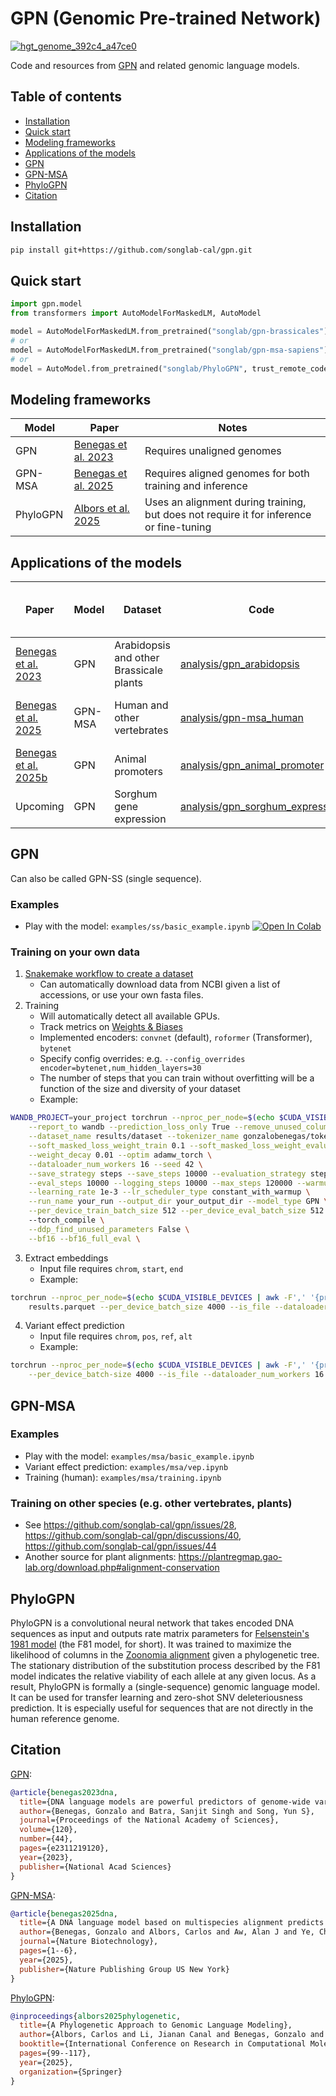 # GPN (Genomic Pre-trained Network)
[![hgt_genome_392c4_a47ce0](https://github.com/user-attachments/assets/282b6204-156b-4b6d-83ff-2f4a53a9bb2e)](https://genome.ucsc.edu/s/gbenegas/gpn-arabidopsis)
 
Code and resources from [GPN](https://doi.org/10.1073/pnas.2311219120) and related genomic language models.

## Table of contents
- [Installation](#installation)
- [Quick start](#quick-start)
- [Modeling frameworks](#modeling-frameworks)
- [Applications of the models](#applications-of-the-models)
- [GPN](#gpn)
- [GPN-MSA](#gpn-msa)
- [PhyloGPN](#phylogpn)
- [Citation](#citation)

## Installation
```bash
pip install git+https://github.com/songlab-cal/gpn.git
```

## Quick start
```python
import gpn.model
from transformers import AutoModelForMaskedLM, AutoModel

model = AutoModelForMaskedLM.from_pretrained("songlab/gpn-brassicales")
# or
model = AutoModelForMaskedLM.from_pretrained("songlab/gpn-msa-sapiens")
# or
model = AutoModel.from_pretrained("songlab/PhyloGPN", trust_remote_code=True)
```

## Modeling frameworks
| Model | Paper | Notes |
| --------- | --- | ----------- |
| GPN | [Benegas et al. 2023](https://doi.org/10.1073/pnas.2311219120) | Requires unaligned genomes | 
| GPN-MSA | [Benegas et al. 2025](https://www.nature.com/articles/s41587-024-02511-w) | Requires aligned genomes for both training and inference |
| PhyloGPN | [Albors et al. 2025](https://link.springer.com/chapter/10.1007/978-3-031-90252-9_7) | Uses an alignment during training, but does not require it for inference or fine-tuning |

## Applications of the models
| Paper |  Model | Dataset | Code | Resources on HuggingFace 🤗 |
|  -- | --- | ------- | ---- | -------------- |
| [Benegas et al. 2023](https://doi.org/10.1073/pnas.2311219120) | GPN | Arabidopsis and other Brassicale plants | [analysis/gpn_arabidopsis](analysis/gpn_arabidopsis) |  [Model, dataset, intermediate results](https://huggingface.co/collections/songlab/gpn-653191edcb0270ed05ad2c3e) |
| [Benegas et al. 2025](https://www.nature.com/articles/s41587-024-02511-w) | GPN-MSA | Human and other vertebrates | [analysis/gpn-msa_human](analysis/gpn-msa_human) | [Model, dataset, benchmarks, predictions](https://huggingface.co/collections/songlab/gpn-msa-65319280c93c85e11c803887) |
| [Benegas et al. 2025b](https://www.biorxiv.org/content/10.1101/2025.02.11.637758v1) | GPN | Animal promoters | [analysis/gpn_animal_promoter](analysis/gpn_animal_promoter) | [Model, dataset, benchmarks](https://huggingface.co/collections/songlab/traitgym-6796d4fbb825d5b94e65d30f) |
| Upcoming | GPN | Sorghum gene expression | [analysis/gpn_sorghum_expression](analysis/gpn_sorghum_expression) |  [Model, dataset](https://huggingface.co/collections/songlab/sorghum-gene-expression-prediction-68963dd31658bfb98c07ae1b) |
 
## GPN
Can also be called GPN-SS (single sequence).

### Examples
* Play with the model: `examples/ss/basic_example.ipynb` [![Open In Colab](https://colab.research.google.com/assets/colab-badge.svg)](https://colab.research.google.com/github/songlab-cal/gpn/blob/main/examples/ss/basic_example.ipynb)

### Training on your own data
1. [Snakemake workflow to create a dataset](workflow/make_dataset)
    - Can automatically download data from NCBI given a list of accessions, or use your own fasta files.
2. Training
    - Will automatically detect all available GPUs.
    - Track metrics on [Weights & Biases](https://wandb.ai/)
    - Implemented encoders: `convnet` (default), `roformer` (Transformer), `bytenet`
    - Specify config overrides: e.g. `--config_overrides encoder=bytenet,num_hidden_layers=30`
    - The number of steps that you can train without overfitting will be a function of the size and diversity of your dataset
    - Example:
```bash
WANDB_PROJECT=your_project torchrun --nproc_per_node=$(echo $CUDA_VISIBLE_DEVICES | awk -F',' '{print NF}') -m gpn.ss.run_mlm --do_train --do_eval \
    --report_to wandb --prediction_loss_only True --remove_unused_columns False \
    --dataset_name results/dataset --tokenizer_name gonzalobenegas/tokenizer-dna-mlm \
    --soft_masked_loss_weight_train 0.1 --soft_masked_loss_weight_evaluation 0.0 \
    --weight_decay 0.01 --optim adamw_torch \
    --dataloader_num_workers 16 --seed 42 \
    --save_strategy steps --save_steps 10000 --evaluation_strategy steps \
    --eval_steps 10000 --logging_steps 10000 --max_steps 120000 --warmup_steps 1000 \
    --learning_rate 1e-3 --lr_scheduler_type constant_with_warmup \
    --run_name your_run --output_dir your_output_dir --model_type GPN \
    --per_device_train_batch_size 512 --per_device_eval_batch_size 512 --gradient_accumulation_steps 1 --total_batch_size 2048 \ 
    --torch_compile \
    --ddp_find_unused_parameters False \
    --bf16 --bf16_full_eval \
```
3. Extract embeddings
    - Input file requires `chrom`, `start`, `end`
    - Example:
```bash
torchrun --nproc_per_node=$(echo $CUDA_VISIBLE_DEVICES | awk -F',' '{print NF}') -m gpn.ss.get_embeddings windows.parquet genome.fa.gz 100 your_output_dir \
    results.parquet --per_device_batch_size 4000 --is_file --dataloader_num_workers 16
```
4. Variant effect prediction
    - Input file requires `chrom`, `pos`, `ref`, `alt`
    - Example:
```bash
torchrun --nproc_per_node=$(echo $CUDA_VISIBLE_DEVICES | awk -F',' '{print NF}') -m gpn.ss.run_vep variants.parquet genome.fa.gz 512 your_output_dir results.parquet \
    --per_device_batch-size 4000 --is_file --dataloader_num_workers 16
```

## GPN-MSA

### Examples
* Play with the model: `examples/msa/basic_example.ipynb`
* Variant effect prediction: `examples/msa/vep.ipynb`
* Training (human): `examples/msa/training.ipynb`

### Training on other species (e.g. other vertebrates, plants)
* See https://github.com/songlab-cal/gpn/issues/28, https://github.com/songlab-cal/gpn/discussions/40, https://github.com/songlab-cal/gpn/issues/44
* Another source for plant alignments: https://plantregmap.gao-lab.org/download.php#alignment-conservation

## PhyloGPN
PhyloGPN is a convolutional neural network that takes encoded DNA sequences as input and outputs rate matrix parameters for [Felsenstein's 1981 model](https://en.wikipedia.org/wiki/Models_of_DNA_evolution#F81_model_(Felsenstein_1981)) (the F81 model, for short). It was trained to maximize the likelihood of columns in the [Zoonomia alignment](https://cglgenomics.ucsc.edu/november-2023-nature-zoonomia-with-expanded-primates-alignment/) given a phylogenetic tree. The stationary distribution of the substitution process described by the F81 model indicates the relative viability of each allele at any given locus. As a result, PhyloGPN is formally a (single-sequence) genomic language model. It can be used for transfer learning and zero-shot SNV deleteriousness prediction. It is especially useful for sequences that are not directly in the human reference genome.

## Citation
[GPN](https://doi.org/10.1073/pnas.2311219120):
```bibtex
@article{benegas2023dna,
  title={DNA language models are powerful predictors of genome-wide variant effects},
  author={Benegas, Gonzalo and Batra, Sanjit Singh and Song, Yun S},
  journal={Proceedings of the National Academy of Sciences},
  volume={120},
  number={44},
  pages={e2311219120},
  year={2023},
  publisher={National Acad Sciences}
}
```

[GPN-MSA](https://www.nature.com/articles/s41587-024-02511-w):
```bibtex
@article{benegas2025dna,
  title={A DNA language model based on multispecies alignment predicts the effects of genome-wide variants},
  author={Benegas, Gonzalo and Albors, Carlos and Aw, Alan J and Ye, Chengzhong and Song, Yun S},
  journal={Nature Biotechnology},
  pages={1--6},
  year={2025},
  publisher={Nature Publishing Group US New York}
}
```

[PhyloGPN](https://link.springer.com/chapter/10.1007/978-3-031-90252-9_7):
```bibtex
@inproceedings{albors2025phylogenetic,
  title={A Phylogenetic Approach to Genomic Language Modeling},
  author={Albors, Carlos and Li, Jianan Canal and Benegas, Gonzalo and Ye, Chengzhong and Song, Yun S},
  booktitle={International Conference on Research in Computational Molecular Biology},
  pages={99--117},
  year={2025},
  organization={Springer}
}
```
